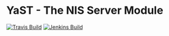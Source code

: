 # YaST - The NIS Server Module #

[![Travis Build](https://travis-ci.org/yast/yast-nis-server.svg?branch=master)](https://travis-ci.org/yast/yast-nis-server)
[![Jenkins Build](http://img.shields.io/jenkins/s/https/ci.opensuse.org/yast-nis-server-master.svg)](https://ci.opensuse.org/view/Yast/job/yast-nis-server-master/)

